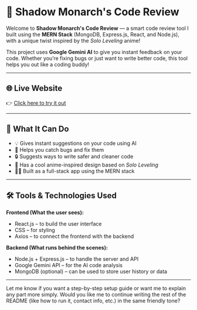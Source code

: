 # 🧠 Shadow Monarch's Code Review

Welcome to **Shadow Monarch's Code Review** — a smart code review tool I built using the **MERN Stack** (MongoDB, Express.js, React, and Node.js), with a unique twist inspired by the *Solo Leveling* anime!

This project uses **Google Gemini AI** to give you instant feedback on your code. Whether you’re fixing bugs or just want to write better code, this tool helps you out like a coding buddy!

---

## 🌐 Live Website

👉 [Click here to try it out](https://shadow-monarchs-code-review-frontend.onrender.com/)

---

## 🚀 What It Can Do

- 💡 Gives instant suggestions on your code using AI
- 🐞 Helps you catch bugs and fix them
- 🔒 Suggests ways to write safer and cleaner code
- 🎨 Has a cool anime-inspired design based on *Solo Leveling*
- 🧑‍💻 Built as a full-stack app using the MERN stack

---

## 🛠️ Tools & Technologies Used

**Frontend (What the user sees):**
- React.js – to build the user interface
- CSS – for styling
- Axios – to connect the frontend with the backend

**Backend (What runs behind the scenes):**
- Node.js + Express.js – to handle the server and API
- Google Gemini API – for the AI code analysis
- MongoDB (optional) – can be used to store user history or data

---

Let me know if you want a step-by-step setup guide or want me to explain any part more simply. Would you like me to continue writing the rest of the README (like how to run it, contact info, etc.) in the same friendly tone?
